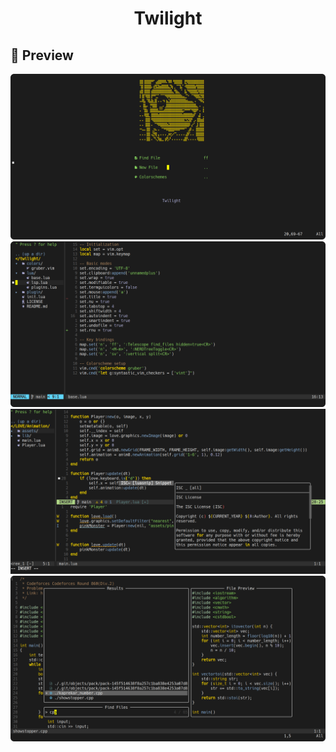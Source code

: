 <h1 align="center">
	Twilight
</h1>

## 🎴 **Preview**

![](assets/splash_screen.png)
![](assets/regular_view.png)
![](assets/lsp_view.png)
![](assets/fzf_view.png)